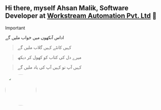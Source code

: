 ## Hi there, myself **Ahsan Malik**, __Software Developer__ at [Workstream Automation Pvt. Ltd](https://workstreamautomation.com) 👋

> [!important]
> اداس آنکھوں میں خواب ملیں گے

> کہیں کانٹے کہیں گلاب ملیں گے

> میرے دل کی کتاب کو کھول کر دیکھ

> کہیں آپ تو کہیں آپ کی یاد ملیں گے

<img src="https://i.imgur.com/74JgjpV.jpeg" style="height: 100px; width: 100px; border-radius: 50%;"/>

